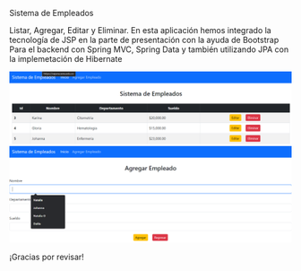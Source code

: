 Sistema de Empleados

Listar, Agregar, Editar y Eliminar.
En esta aplicación hemos integrado la tecnología de JSP en la parte de presentación
con la ayuda de Bootstrap
Para el backend con Spring MVC, Spring Data y también utilizando JPA con la implemetación 
de Hibernate

![Listado de Empleados](https://github.com/ferchris82/empleados/blob/main/Image1.png)
![Agregar Empleados](https://github.com/ferchris82/empleados/blob/main/Image2.png)

¡Gracias por revisar!

